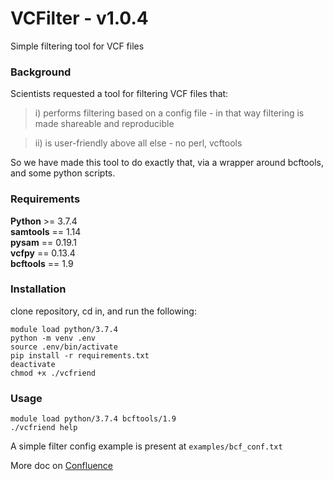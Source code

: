 # VCFilter - v1.0.4

Simple filtering tool for VCF files

### Background

Scientists requested a tool for filtering VCF files that:  
> i) performs filtering based on a config file - in that way filtering is made shareable and reproducible  
  
> ii) is user-friendly above all else - no perl, vcftools 

So we have made this tool to do exactly that, via a wrapper around bcftools, and some python scripts.  

### Requirements

**Python** >= 3.7.4  
**samtools** == 1.14  
**pysam** == 0.19.1  
**vcfpy** == 0.13.4  
**bcftools** == 1.9

### Installation

clone repository, cd in, and run the following:
```
module load python/3.7.4
python -m venv .env
source .env/bin/activate
pip install -r requirements.txt
deactivate
chmod +x ./vcfriend
```

### Usage

```
module load python/3.7.4 bcftools/1.9
./vcfriend help
```
A simple filter config example is present at `examples/bcf_conf.txt`

More doc on [Confluence](https://confluence.sanger.ac.uk/display/CAS/vcfilter)

